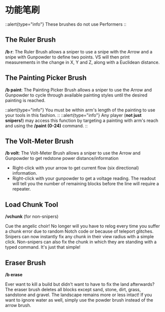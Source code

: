 # 功能笔刷

::alert{type="info"}
These brushes do not use Performers
::

## The Ruler Brush

**/b r**: The Ruler Brush allows a sniper to use a snipe with the  Arrow and a snipe with Gunpowder to define two points. VS will then  print measurements in the change in X, Y and Z, along with a Euclidean  distance.

## The Painting Picker Brush

**/b paint**: The Painting Picker Brush allows a sniper to use the Arrow and Gunpowder to cycle through available painting styles until the desired painting is reached.

::alert{type="info"}
You must be within arm's length of the painting to use your tools in this fashion.
::
::alert{type="info"}
Any player (**not just snipers!**) may access this function by targeting a painting with arm's reach and using the **/paint (0-24)** command.
::

## The Volt-Meter Brush

**/b volt**: The Volt-Meter Brush allows a sniper to use the Arrow and Gunpowder to get redstone power distance/information

* Right-click with your arrow to get current flow (six directional) information.
* Right-click with your gunpowder to get a voltage reading. The readout will tell you the number of remaining blocks before the line will require a repeater.

## Load Chunk Tool

**/vchunk** (for non-snipers)

Cue the angelic choir! No longer will you have to relog every time you suffer a chunk error due to random Notch code or because of teleport glitches. Snipers can now instantly fix any chunk in their view radius  with a simple click. Non-snipers can also fix the chunk in which they  are standing with a typed command. It's just that simple! 

## Eraser Brush

**/b erase**

Ever want to kill a build but didn't want to have to fix the land afterwards? The eraser brush deletes all blocks except sand, stone,  dirt, grass, sandstone and gravel. The landscape remains more or less  intact! If you want to ignore water as well, simply use the powder brush instead of the arrow brush.